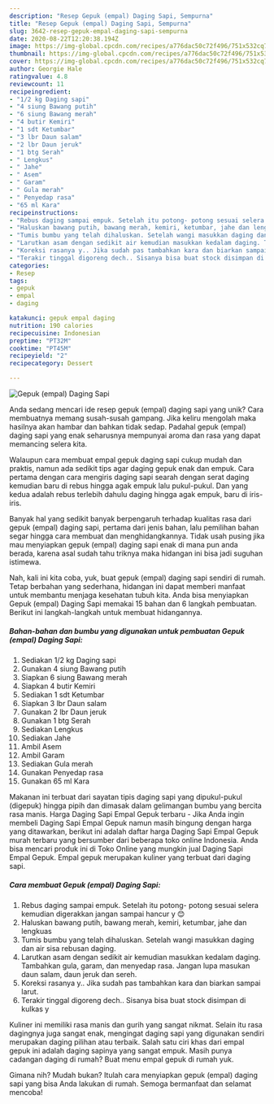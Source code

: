 ```yaml
---
description: "Resep Gepuk (empal) Daging Sapi, Sempurna"
title: "Resep Gepuk (empal) Daging Sapi, Sempurna"
slug: 3642-resep-gepuk-empal-daging-sapi-sempurna
date: 2020-08-22T12:20:38.194Z
image: https://img-global.cpcdn.com/recipes/a776dac50c72f496/751x532cq70/gepuk-empal-daging-sapi-foto-resep-utama.jpg
thumbnail: https://img-global.cpcdn.com/recipes/a776dac50c72f496/751x532cq70/gepuk-empal-daging-sapi-foto-resep-utama.jpg
cover: https://img-global.cpcdn.com/recipes/a776dac50c72f496/751x532cq70/gepuk-empal-daging-sapi-foto-resep-utama.jpg
author: Georgie Hale
ratingvalue: 4.8
reviewcount: 11
recipeingredient:
- "1/2 kg Daging sapi"
- "4 siung Bawang putih"
- "6 siung Bawang merah"
- "4 butir Kemiri"
- "1 sdt Ketumbar"
- "3 lbr Daun salam"
- "2 lbr Daun jeruk"
- "1 btg Serah"
- " Lengkus"
- " Jahe"
- " Asem"
- " Garam"
- " Gula merah"
- " Penyedap rasa"
- "65 ml Kara"
recipeinstructions:
- "Rebus daging sampai empuk. Setelah itu potong- potong sesuai selera kemudian digerakkan jangan sampai hancur y 😊"
- "Haluskan bawang putih, bawang merah, kemiri, ketumbar, jahe dan lengkuas"
- "Tumis bumbu yang telah dihaluskan. Setelah wangi masukkan daging dan air sisa rebusan daging."
- "Larutkan asam dengan sedikit air kemudian masukkan kedalam daging. Tambahkan gula, garam, dan menyedap rasa. Jangan lupa masukan daun salam, daun jeruk dan sereh."
- "Koreksi rasanya y.. Jika sudah pas tambahkan kara dan biarkan sampai larut."
- "Terakir tinggal digoreng dech.. Sisanya bisa buat stock disimpan di kulkas y"
categories:
- Resep
tags:
- gepuk
- empal
- daging

katakunci: gepuk empal daging 
nutrition: 190 calories
recipecuisine: Indonesian
preptime: "PT32M"
cooktime: "PT45M"
recipeyield: "2"
recipecategory: Dessert

---
```



![Gepuk (empal) Daging Sapi](https://img-global.cpcdn.com/recipes/a776dac50c72f496/751x532cq70/gepuk-empal-daging-sapi-foto-resep-utama.jpg)

Anda sedang mencari ide resep gepuk (empal) daging sapi yang unik? Cara membuatnya memang susah-susah gampang. Jika keliru mengolah maka hasilnya akan hambar dan bahkan tidak sedap. Padahal gepuk (empal) daging sapi yang enak seharusnya mempunyai aroma dan rasa yang dapat memancing selera kita.

Walaupun cara membuat empal gepuk daging sapi cukup mudah dan praktis, namun ada sedikit tips agar daging gepuk enak dan empuk. Cara pertama dengan cara mengiris daging sapi searah dengan serat daging kemudian baru di rebus hingga agak empuk lalu pukul-pukul. Dan yang kedua adalah rebus terlebih dahulu daging hingga agak empuk, baru di iris-iris.

Banyak hal yang sedikit banyak berpengaruh terhadap kualitas rasa dari gepuk (empal) daging sapi, pertama dari jenis bahan, lalu pemilihan bahan segar hingga cara membuat dan menghidangkannya. Tidak usah pusing jika mau menyiapkan gepuk (empal) daging sapi enak di mana pun anda berada, karena asal sudah tahu triknya maka hidangan ini bisa jadi suguhan istimewa.


Nah, kali ini kita coba, yuk, buat gepuk (empal) daging sapi sendiri di rumah. Tetap berbahan yang sederhana, hidangan ini dapat memberi manfaat untuk membantu menjaga kesehatan tubuh kita. Anda bisa menyiapkan Gepuk (empal) Daging Sapi memakai 15 bahan dan 6 langkah pembuatan. Berikut ini langkah-langkah untuk membuat hidangannya.

<!--inarticleads1-->

##### Bahan-bahan dan bumbu yang digunakan untuk pembuatan Gepuk (empal) Daging Sapi:

1. Sediakan 1/2 kg Daging sapi
1. Gunakan 4 siung Bawang putih
1. Siapkan 6 siung Bawang merah
1. Siapkan 4 butir Kemiri
1. Sediakan 1 sdt Ketumbar
1. Siapkan 3 lbr Daun salam
1. Gunakan 2 lbr Daun jeruk
1. Gunakan 1 btg Serah
1. Sediakan  Lengkus
1. Sediakan  Jahe
1. Ambil  Asem
1. Ambil  Garam
1. Sediakan  Gula merah
1. Gunakan  Penyedap rasa
1. Gunakan 65 ml Kara


Makanan ini terbuat dari sayatan tipis daging sapi yang dipukul-pukul (digepuk) hingga pipih dan dimasak dalam gelimangan bumbu yang bercita rasa manis. Harga Daging Sapi Empal Gepuk terbaru - Jika Anda ingin membeli Daging Sapi Empal Gepuk namun masih bingung dengan harga yang ditawarkan, berikut ini adalah daftar harga Daging Sapi Empal Gepuk murah terbaru yang bersumber dari beberapa toko online Indonesia. Anda bisa mencari produk ini di Toko Online yang mungkin jual Daging Sapi Empal Gepuk. Empal gepuk merupakan kuliner yang terbuat dari daging sapi. 

<!--inarticleads2-->

##### Cara membuat Gepuk (empal) Daging Sapi:

1. Rebus daging sampai empuk. Setelah itu potong- potong sesuai selera kemudian digerakkan jangan sampai hancur y 😊
1. Haluskan bawang putih, bawang merah, kemiri, ketumbar, jahe dan lengkuas
1. Tumis bumbu yang telah dihaluskan. Setelah wangi masukkan daging dan air sisa rebusan daging.
1. Larutkan asam dengan sedikit air kemudian masukkan kedalam daging. Tambahkan gula, garam, dan menyedap rasa. Jangan lupa masukan daun salam, daun jeruk dan sereh.
1. Koreksi rasanya y.. Jika sudah pas tambahkan kara dan biarkan sampai larut.
1. Terakir tinggal digoreng dech.. Sisanya bisa buat stock disimpan di kulkas y


Kuliner ini memiliki rasa manis dan gurih yang sangat nikmat. Selain itu rasa dagingnya juga sangat enak, mengingat daging sapi yang digunakan sendiri merupakan daging pilihan atau terbaik. Salah satu ciri khas dari empal gepuk ini adalah daging sapinya yang sangat empuk. Masih punya cadangan daging di rumah? Buat menu empal gepuk di rumah yuk. 

Gimana nih? Mudah bukan? Itulah cara menyiapkan gepuk (empal) daging sapi yang bisa Anda lakukan di rumah. Semoga bermanfaat dan selamat mencoba!
